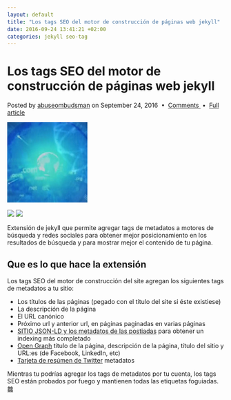 ```yaml
---
layout: default
title: "Los tags SEO del motor de construcción de páginas web jekyll"
date: 2016-09-24 13:41:21 +02:00
categories: jekyll seo-tag
---
```



# Los tags SEO del motor de construcción de páginas web jekyll

<html><p class="meta">Posted by <a href="//abuseombudsman.github.io">abuseombudsman</a> on September 24, 2016
				&nbsp;&bull;&nbsp; <a href="#" class="comments">Comments </a> &nbsp;&bull;&nbsp; <a href="permalink'" class="permalink">Full article</a>
		</p><p><img src="/images/zodìaco.jpg" width="186" height="186" alt="" class="alignleft border" /></p>
<p><a href="//badge.fury.io/rb/jekyll-seo-tag"><img src="//badge.fury.io/rb/jekyll-seo-tag.svg"></a>  <a href="//travis-ci.org/jekyll/jekyll-seo-tag"><img src="//travis-ci.org/jekyll/jekyll-seo-tag.svg"></a></p></html>

Extensión de jekyll que permite agregar tags de metadatos a motores de búsqueda y redes sociales
para obtener mejor posicionamiento en los resultados de búsqueda y para mostrar mejor el contenido de tu página.

## Que es lo que hace la extensión

Los tags SEO del motor de construcción del site agregan los siguientes tags de metadatos a tu sitio:
* Los títulos de las páginas (pegado con el título del site si éste existiese)
* La descripción de la página
* El URL canónico
* Próximo url y anterior url, en páginas paginadas en varias páginas 
* [SITIO JSON-LD y los metadatos de las postiadas](https://developers.google.com/structured-data/) para obtener un indexing más completado
* [Open Graph](https://ogp.me/) título de la página, descripción de la página, título del sitio y URL:es (de Facebook, LinkedIn, etc)
* [Tarjeta de resúmen de Twitter](https://dev.twitter.com/cards/overview) metadatos

Mientras tu podrías agregar los tags de metadatos por tu cuenta, los tags SEO están probados por fuego y mantienen todas las etiquetas foguiadas.䲜




